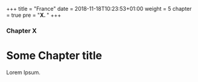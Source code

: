 +++
title = "France"
date = 2018-11-18T10:23:53+01:00
weight = 5
chapter = true
pre = "<b>X. </b>"
+++

### Chapter X

# Some Chapter title

Lorem Ipsum.